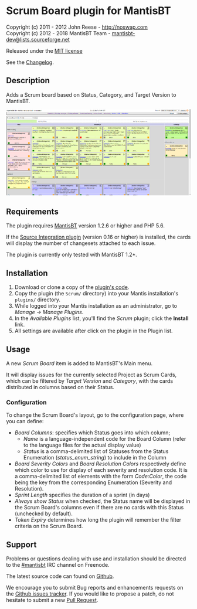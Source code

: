 # Scrum Board plugin for MantisBT

Copyright (c) 2011 - 2012  John Reese - http://noswap.com  
Copyright (c) 2012 - 2018  MantisBT Team - mantisbt-dev@lists.sourceforge.net

Released under the [MIT license](http://opensource.org/licenses/MIT)

See the [Changelog](https://github.com/mantisbt-plugins/scrum/blob/config/CHANGELOG.md).


## Description

Adds a Scrum board based on Status, Category, and Target Version
to MantisBT.

![MantisBT Scrum Board page](./scrum-plugin-board.png)


## Requirements

The plugin requires [MantisBT](http://www.mantisbt.org/) version 1.2.6 or higher and PHP 5.6.

If the [Source Integration plugin](https://github.com/mantisbt-plugins/source-integration)
(version 0.16 or higher) is installed, the cards will display the number of
changesets attached to each issue.

The plugin is currently only tested with MantisBT 1.2*.


## Installation

1. Download or clone a copy of the [plugin's code](https://github.com/mantisbt-plugins/scrum).
2. Copy the plugin (the `Scrum/` directory) into your Mantis
   installation's `plugins/` directory.
3. While logged into your Mantis installation as an administrator, go to
   *Manage -> Manage Plugins*.
4. In the *Available Plugins* list, you'll find the *Scrum* plugin;
   click the **Install** link.
5. All settings are available after click on the plugin in the Plugin list.


## Usage

A new *Scrum Board* item is added to MantisBT's Main menu.

It will display issues for the currently selected Project as Scrum Cards,
which can be filtered by *Target Version* and *Category*, with the cards
distributed in columns based on their Status.

### Configuration

To change the Scrum Board's layout, go to the configuration page, where you
can define:

  - *Board Columns*: specifies which Status goes into which column;
    - *Name* is a language-independent code for the Board Column (refer to the
      language files for the actual display value)
    - *Status* is a comma-delimited list of Statuses from the Status Enumeration
      (*status_enum_string*) to include in the Column
  - *Board Severity Colors* and *Board Resolution Colors* respectively
    define which color to use for display of each severity and resolution code.
    It is a comma-delimited list of elements with the form *Code:Color*, the
    code being the key from the corresponding Enumeration (Severity and
    Resolution).
  - *Sprint Length* specifies the duration of a sprint (in days)
  - *Always show Status* when checked, the Status name will be displayed in
    the Scrum Board's columns even if there are no cards with this Status
    (unchecked by default).
  - *Token Expiry* determines how long the plugin will remember the filter
    criteria on the Scrum Board.


## Support

Problems or questions dealing with use and installation should be
directed to the [#mantisbt](irc://freenode.net/mantisbt) IRC channel
on Freenode.

The latest source code can found on
[Github](https://github.com/mantisbt-plugins/scrum).

We encourage you to submit Bug reports and enhancements requests on the
[Github issues tracker](https://github.com/mantisbt-plugins/scrum/issues).
If you would like to propose a patch, do not hesitate to submit a new
[Pull Request](https://github.com/mantisbt-plugins/scrum/compare/).
